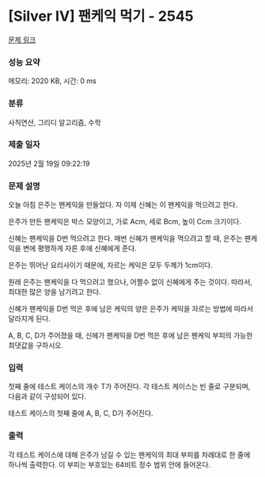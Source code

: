 # [Silver IV] 팬케익 먹기 - 2545 

[문제 링크](https://www.acmicpc.net/problem/2545) 

### 성능 요약

메모리: 2020 KB, 시간: 0 ms

### 분류

사칙연산, 그리디 알고리즘, 수학

### 제출 일자

2025년 2월 19일 09:22:19

### 문제 설명

<p>오늘 아침 은주는 팬케익을 만들었다. 자 이제 신혜는 이 팬케익을 먹으려고 한다.</p>

<p>은주가 만든 팬케익은 박스 모양이고, 가로 Acm, 세로 Bcm, 높이 Ccm 크기이다.</p>

<p>신혜는 팬케익을 D번 먹으려고 한다. 매번 신혜가 팬케익을 먹으려고 할 때, 은주는 팬케익을 변에 평행하게 자른 후에 신혜에게 준다.</p>

<p>은주는 뛰어난 요리사이기 때문에, 자르는 케익은 모두 두께가 1cm이다.</p>

<p>원래 은주는 팬케익을 다 먹으려고 했으나, 어쩔수 없이 신혜에게 주는 것이다. 따라서, 최대한 많은 양을 남기려고 한다.</p>

<p>신혜가 팬케익을 D번 먹은 후에 남은 케익의 양은 은주가 케익을 자르는 방법에 따라서 달라지게 된다.</p>

<p>A, B, C, D가 주어졌을 때, 신헤가 팬케익을 D번 먹은 후에 남은 팬케익 부피의 가능한 최댓값을 구하시오.</p>

### 입력 

 <p>첫째 줄에 테스트 케이스의 개수 T가 주어진다. 각 테스트 케이스는 빈 줄로 구분되며, 다음과 같이 구성되어 있다.</p>

<p>테스트 케이스의 첫째 줄에 A, B, C, D가 주어진다.</p>

### 출력 

 <p>각 테스트 케이스에 대해 은주가 남길 수 있는 팬케익의 최대 부피를 차례대로 한 줄에 하나씩 출력한다. 이 부피는 부호있는 64비트 정수 범위 안에 들어온다.</p>

